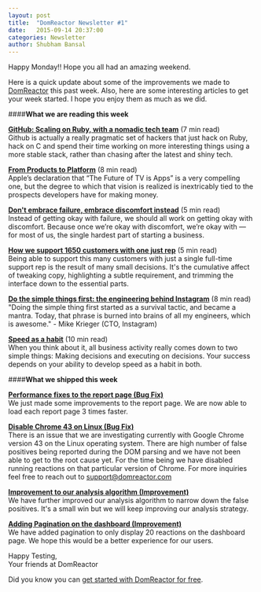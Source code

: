 ```yaml
---
layout: post
title:  "DomReactor Newsletter #1"
date:   2015-09-14 20:37:00
categories: Newsletter
author: Shubham Bansal
---
```


Happy Monday!! Hope you all had an amazing weekend.

Here is a quick update about some of the improvements we made to [DomReactor](https://domreactor.com) this past week. Also, here are some interesting articles to get your week started. I hope you enjoy them as much as we did.  


####**What we are reading this week**

**[GitHub: Scaling on Ruby, with a nomadic tech team](https://medium.com/s-c-a-l-e/github-scaling-on-ruby-with-a-nomadic-tech-team-4db562b96dcd)** <span class="post-meta">(7 min read)</span>  
Github is actually a really pragmatic set of hackers that just hack on Ruby, hack on C and spend their time working on more interesting things using a more stable stack, rather than chasing after the latest and shiny tech.

**[From Products to Platform](https://stratechery.com/2015/from-products-to-platforms/)** <span class="post-meta">(8 min read)</span>  
Apple’s declaration that “The Future of TV is Apps” is a very compelling one, but the degree to which that vision is realized is inextricably tied to the prospects developers have for making money.

**[Don't embrace failure, embrace discomfort instead](https://www.groovehq.com/blog/dont-embrace-failure-embrace-discomfort)** <span class="post-meta">(5 min read)</span>  
Instead of getting okay with failure, we should all work on getting okay with discomfort.
Because once we’re okay with discomfort, we’re okay with — for most of us, the single hardest part of starting a business.

**[How we support 1650 customers with one just rep](http://blog.statuspage.io/2-300-000-to-one-or-supporting-1650-customers-with-just-one-rep)** <span class="post-meta">(5 min read)</span>  
Being able to support this many customers with just a single full-time support rep is the result of many small decisions. It's the cumulative affect of tweaking copy, highlighting a subtle requirement, and trimming the interface down to the essential parts.

**[Do the simple things first: the engineering behind Instagram](http://www.fastcompany.com/3047642/tech-forecast/do-the-simple-thing-first-the-engineering-behind-instagram)** <span class="post-meta">(8 min read)</span>  
"Doing the simple thing first started as a survival tactic, and became a mantra. Today, that phrase is burned into brains of all my engineers, which is awesome." - Mike Krieger (CTO, Instagram)

**[Speed as a habit](http://firstround.com/review/speed-as-a-habit/)** <span class="post-meta">(10 min read)</span>  
When you think about it, all business activity really comes down to two simple things: Making decisions and executing on decisions. Your success depends on your ability to develop speed as a habit in both.  


####**What we shipped this week**  

**<u>Performance fixes to the report page (Bug Fix)</u>**  
We just made some improvements to the report page. We are now able to load each report page 3 times faster.

**<u>Disable Chrome 43 on Linux (Bug Fix)</u>**  
There is an issue that we are investigating currently with Google Chrome version 43 on the Linux operating system. There are high number of false positives being reported during the DOM parsing and we have not been able to get to the root cause yet. For the time being we have disabled running reactions on that particular version of Chrome. For more inquiries feel free to reach out to support@domreactor.com

**<u>Improvement to our analysis algorithm (Improvement)</u>**  
We have further improved our analysis algorithm to narrow down the false positives. It's a small win but we will keep improving our analysis strategy.

**<u>Adding Pagination on the dashboard (Improvement)</u>**  
We have added pagination to only display 20 reactions on the dashboard page. We hope this would be a better experience for our users.

Happy Testing,  
Your friends at DomReactor

Did you know you can [get started with DomReactor for free](https://domreactor.com/pricing).

